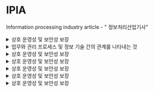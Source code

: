 # IPIA
Information processing industry article - " 정보처리산업기사"

<details>
<summary>상호 운영성 및 보안성 보장</summary>
ITA(Information Technology Architecture)
</div>
</details>
<details>
<summary>업무와 관리 프로세스 및 정보 기술 간의 관계를 나타내는 것</summary>
EA(Enterprise Architecture, 전사적 구조)
</div>
</details>
<details>
<summary>상호 운영성 및 보안성 보장</summary>
ITA(Information Technology Architecture)
</div>
</details>
<details>
<summary>상호 운영성 및 보안성 보장</summary>
ITA(Information Technology Architecture)
</div>
</details>
<details>
<summary>상호 운영성 및 보안성 보장</summary>
ITA(Information Technology Architecture)
</div>
</details>
<details>
<summary>상호 운영성 및 보안성 보장</summary>
ITA(Information Technology Architecture)
</div>
</details>
<details>
<summary>상호 운영성 및 보안성 보장</summary>
ITA(Information Technology Architecture)
</div>
</details>
